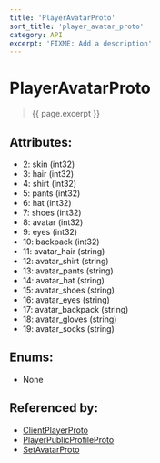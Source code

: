 ```yaml
---
title: 'PlayerAvatarProto'
sort_title: 'player_avatar_proto'
category: API
excerpt: 'FIXME: Add a description'
---
```


[comment]: <> (THIS PART IS GENERATED - AKA DON'T EDIT THIS PART MANUALLY)

# PlayerAvatarProto

> {{ page.excerpt }}

## Attributes:

- 2: skin (int32)
- 3: hair (int32)
- 4: shirt (int32)
- 5: pants (int32)
- 6: hat (int32)
- 7: shoes (int32)
- 8: avatar (int32)
- 9: eyes (int32)
- 10: backpack (int32)
- 11: avatar_hair (string)
- 12: avatar_shirt (string)
- 13: avatar_pants (string)
- 14: avatar_hat (string)
- 15: avatar_shoes (string)
- 16: avatar_eyes (string)
- 17: avatar_backpack (string)
- 18: avatar_gloves (string)
- 19: avatar_socks (string)

## Enums:

- None

## Referenced by:

- [ClientPlayerProto](../ClientPlayerProto/)
- [PlayerPublicProfileProto](../PlayerPublicProfileProto/)
- [SetAvatarProto](../SetAvatarProto/)

[comment]: <> (YOU CAN EDIT AFTER THIS)

